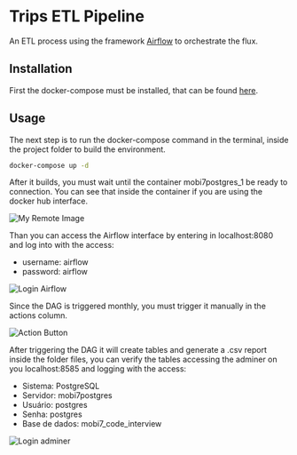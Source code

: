 # Trips ETL Pipeline
An ETL process using the framework [Airflow](https://airflow.apache.org/) to orchestrate the flux.


## Installation

First the docker-compose must be installed, that can be found [here](https://docs.docker.com/compose/install/).



## Usage

The next step is to run the docker-compose command in the terminal, inside the project folder to build the environment.

```bash
docker-compose up -d
```

After it builds, you must wait until the container mobi7postgres_1 be ready to connection. You can see that inside the container if you are using the docker hub interface.

![My Remote Image](https://i.imgur.com/sRrWhN1.png)

Than you can access the Airflow interface by entering in localhost:8080 and log into with the access:
- username: airflow 
- password: airflow

![Login Airflow](https://i.imgur.com/289yeVf.png)

Since the DAG is triggered monthly, you must trigger it manually in the actions column.

![Action Button](https://i.imgur.com/p7TwOih.png)

After triggering the DAG it will create tables and generate a .csv report inside the folder files, you can verify the tables accessing the adminer on you localhost:8585 and logging with the access:
- Sistema: PostgreSQL
- Servidor: mobi7postgres
- Usuário: postgres
- Senha: postgres
- Base de dados: mobi7_code_interview

![Login adminer](https://i.imgur.com/he67dna.png)
